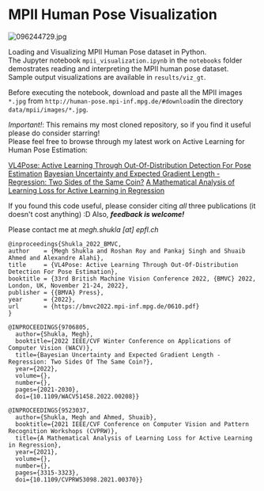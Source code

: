 # MPII Human Pose Visualization <br>

![096244729.jpg](/results/viz_gt/096244729.jpg)

Loading and Visualizing MPII Human Pose dataset in Python. <br>
The Jupyter notebook ```mpii_visualization.ipynb``` in the ```notebooks``` folder demostrates reading and interpreting the MPII human pose dataset. <br>
Sample output visualizations are available in ```results/viz_gt```.

Before executing the notebook, download and paste all the MPII images ```*.jpg``` from ```http://human-pose.mpi-inf.mpg.de/#download```in the directory ```data/mpii/images/*.jpg```.

_Important!_: This remains my most cloned repository, so if you find it useful please do consider starring! <br>
Please feel free to browse through my latest work on Active Learning for Human Pose Estimation:

[VL4Pose: Active Learning Through Out-Of-Distribution Detection For Pose Estimation](https://bmvc2022.mpi-inf.mpg.de/610/)
[Bayesian Uncertainty and Expected Gradient Length - Regression: Two Sides of the Same Coin?](https://openaccess.thecvf.com/content/WACV2022/html/Shukla_Bayesian_Uncertainty_and_Expected_Gradient_Length_-_Regression_Two_Sides_WACV_2022_paper.html)
[A Mathematical Analysis of Learning Loss for Active Learning in Regression](https://openaccess.thecvf.com/content/CVPR2021W/TCV/papers/Shukla_A_Mathematical_Analysis_of_Learning_Loss_for_Active_Learning_in_CVPRW_2021_paper.pdf)

If you found this code useful, please consider citing _all_ three publications (it doesn't cost anything) :D
Also, **_feedback is welcome!_**

Please contact me at _megh.shukla [at] epfl.ch_

```
@inproceedings{Shukla_2022_BMVC,
author    = {Megh Shukla and Roshan Roy and Pankaj Singh and Shuaib Ahmed and Alexandre Alahi},
title     = {VL4Pose: Active Learning Through Out-Of-Distribution Detection For Pose Estimation},
booktitle = {33rd British Machine Vision Conference 2022, {BMVC} 2022, London, UK, November 21-24, 2022},
publisher = {{BMVA} Press},
year      = {2022},
url       = {https://bmvc2022.mpi-inf.mpg.de/0610.pdf}
}

@INPROCEEDINGS{9706805,
  author={Shukla, Megh},
  booktitle={2022 IEEE/CVF Winter Conference on Applications of Computer Vision (WACV)}, 
  title={Bayesian Uncertainty and Expected Gradient Length - Regression: Two Sides Of The Same Coin?}, 
  year={2022},
  volume={},
  number={},
  pages={2021-2030},
  doi={10.1109/WACV51458.2022.00208}}

@INPROCEEDINGS{9523037,
  author={Shukla, Megh and Ahmed, Shuaib},
  booktitle={2021 IEEE/CVF Conference on Computer Vision and Pattern Recognition Workshops (CVPRW)}, 
  title={A Mathematical Analysis of Learning Loss for Active Learning in Regression}, 
  year={2021},
  volume={},
  number={},
  pages={3315-3323},
  doi={10.1109/CVPRW53098.2021.00370}}

```




